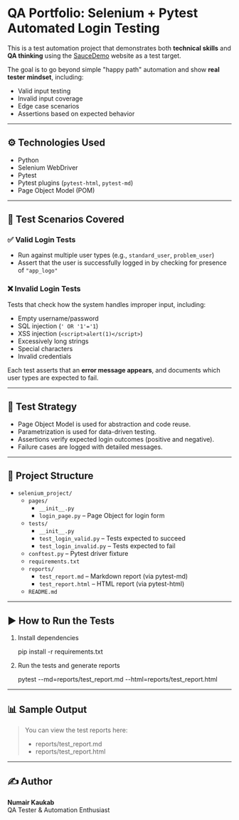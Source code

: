 # QA Portfolio: Selenium + Pytest Automated Login Testing

This is a test automation project that demonstrates both **technical skills** and **QA thinking** using the [SauceDemo](https://www.saucedemo.com/) website as a test target.

The goal is to go beyond simple "happy path" automation and show **real tester mindset**, including:
- Valid input testing
- Invalid input coverage
- Edge case scenarios
- Assertions based on expected behavior

---

## ⚙️ Technologies Used

- Python
- Selenium WebDriver
- Pytest
- Pytest plugins (`pytest-html`, `pytest-md`)
- Page Object Model (POM)

---

## 🧪 Test Scenarios Covered

### ✅ Valid Login Tests
- Run against multiple user types (e.g., `standard_user`, `problem_user`)
- Assert that the user is successfully logged in by checking for presence of `"app_logo"`

### ❌ Invalid Login Tests
Tests that check how the system handles improper input, including:
- Empty username/password
- SQL injection (`' OR '1'='1`)
- XSS injection (`<script>alert(1)</script>`)
- Excessively long strings
- Special characters
- Invalid credentials

Each test asserts that an **error message appears**, and documents which user types are expected to fail.

---

## 🧠 Test Strategy

- Page Object Model is used for abstraction and code reuse.
- Parametrization is used for data-driven testing.
- Assertions verify expected login outcomes (positive and negative).
- Failure cases are logged with detailed messages.

---

## 📁 Project Structure

- `selenium_project/`
  - `pages/`
    - `__init__.py`
    - `login_page.py` – Page Object for login form
  - `tests/`
    - `__init__.py`
    - `test_login_valid.py` – Tests expected to succeed
    - `test_login_invalid.py` – Tests expected to fail
  - `conftest.py` – Pytest driver fixture
  - `requirements.txt`
  - `reports/`
    - `test_report.md` – Markdown report (via pytest-md)
    - `test_report.html` – HTML report (via pytest-html)
  - `README.md`

---

## ▶️ How to Run the Tests

1. Install dependencies

    pip install -r requirements.txt

2. Run the tests and generate reports

    pytest --md=reports/test_report.md --html=reports/test_report.html

---

## 📊 Sample Output

> You can view the test reports here:
> - reports/test_report.md
> - reports/test_report.html

---

## ✍️ Author

**Numair Kaukab**  
QA Tester & Automation Enthusiast  
